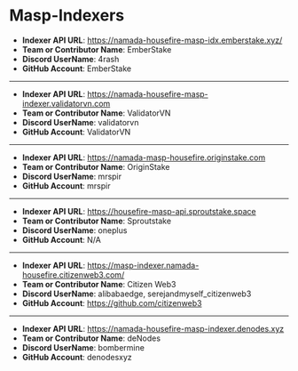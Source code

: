 # Masp-Indexers

- **Indexer API URL**: https://namada-housefire-masp-idx.emberstake.xyz/
- **Team or Contributor Name**: EmberStake
- **Discord UserName**: 4rash
- **GitHub Account**: EmberStake

---
- **Indexer API URL**: https://namada-housefire-masp-indexer.validatorvn.com
- **Team or Contributor Name**: ValidatorVN
- **Discord UserName**: validatorvn
- **GitHub Account**: ValidatorVN

---
- **Indexer API URL**: https://namada-masp-housefire.originstake.com
- **Team or Contributor Name**: OriginStake
- **Discord UserName**: mrspir
- **GitHub Account**: mrspir

---
- **Indexer API URL**: https://housefire-masp-api.sproutstake.space
- **Team or Contributor Name**: Sproutstake
- **Discord UserName**: oneplus
- **GitHub Account**: N/A

---
- **Indexer API URL**: https://masp-indexer.namada-housefire.citizenweb3.com/
- **Team or Contributor Name**: Citizen Web3
- **Discord UserName**: alibabaedge, serejandmyself_citizenweb3
- **GitHub Account**: https://github.com/citizenweb3

---
- **Indexer API URL**: https://namada-housefire-masp-indexer.denodes.xyz
- **Team or Contributor Name**: deNodes
- **Discord UserName**: bombermine
- **GitHub Account**: denodesxyz

